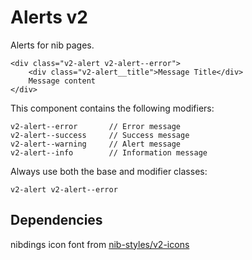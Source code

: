 Alerts v2
=========

Alerts for nib pages.

    <div class="v2-alert v2-alert--error">
        <div class="v2-alert__title">Message Title</div>
        Message content
    </div>

This component contains the following modifiers:

    v2-alert--error       // Error message
    v2-alert--success     // Success message
    v2-alert--warning     // Alert message
    v2-alert--info        // Information message


Always use both the base and modifier classes:

    v2-alert v2-alert--error

## Dependencies

nibdings icon font from [nib-styles/v2-icons](https://github.com/nib-styles/v2-icons)